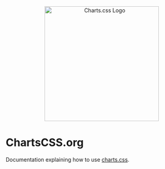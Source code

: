 <div align="center">
    <img width="300" src="https://chartscss.org/assets/img/logo-animation.svg" alt="Charts.css Logo">
</div>

# ChartsCSS.org

Documentation explaining how to use [charts.css](https://github.com/ChartsCSS/charts.css).
